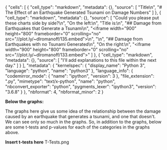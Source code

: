 {
 "cells": [
  {
   "cell_type": "markdown",
   "metadata": {},
   "source": [
    "Title\n",
    "# The Effect of an Earthquake Generated Tsunami on Damage Numbers"
   ]
  },
  {
   "cell_type": "markdown",
   "metadata": {},
   "source": [
    "Could you please put these charts side by side?\n",
    "On the left:\n",
    "Title is:\n",
    "## Damage from Earthquakes that Generate a Tsunami\n",
    "<iframe width=\"900\" height=\"800\" frameborder=\"0\" scrolling=\"no\" src=\"//plot.ly/~dlromanoff/135.embed\"></iframe>\n",
    "\n",
    "## Damage from Earthquakes with no Tsunami Generated\n",
    "On the right:\n",
    "<iframe width=\"900\" height=\"800\" frameborder=\"0\" scrolling=\"no\" src=\"//plot.ly/~dlromanoff/133.embed\"></iframe>"
   ]
  },
  {
   "cell_type": "markdown",
   "metadata": {},
   "source": [
    "I'll add explanations to this file within the next day."
   ]
  }
 ],
 "metadata": {
  "kernelspec": {
   "display_name": "Python 3",
   "language": "python",
   "name": "python3"
  },
  "language_info": {
   "codemirror_mode": {
    "name": "ipython",
    "version": 3
   },
   "file_extension": ".py",
   "mimetype": "text/x-python",
   "name": "python",
   "nbconvert_exporter": "python",
   "pygments_lexer": "ipython3",
   "version": "3.6.8"
  }
 },
 "nbformat": 4,
 "nbformat_minor": 2
}

**Below the graphs:**

The graphs here give us some idea of the relationship between the damage caused by an earthquake that generates a tsunami, and one that doesn't. We can see only so much in the graphs. So, in addition to the graphs, below are some t-tests and p-values for each of the categories in the graphs above.

**Insert t-tests here**
T-Tests.png

